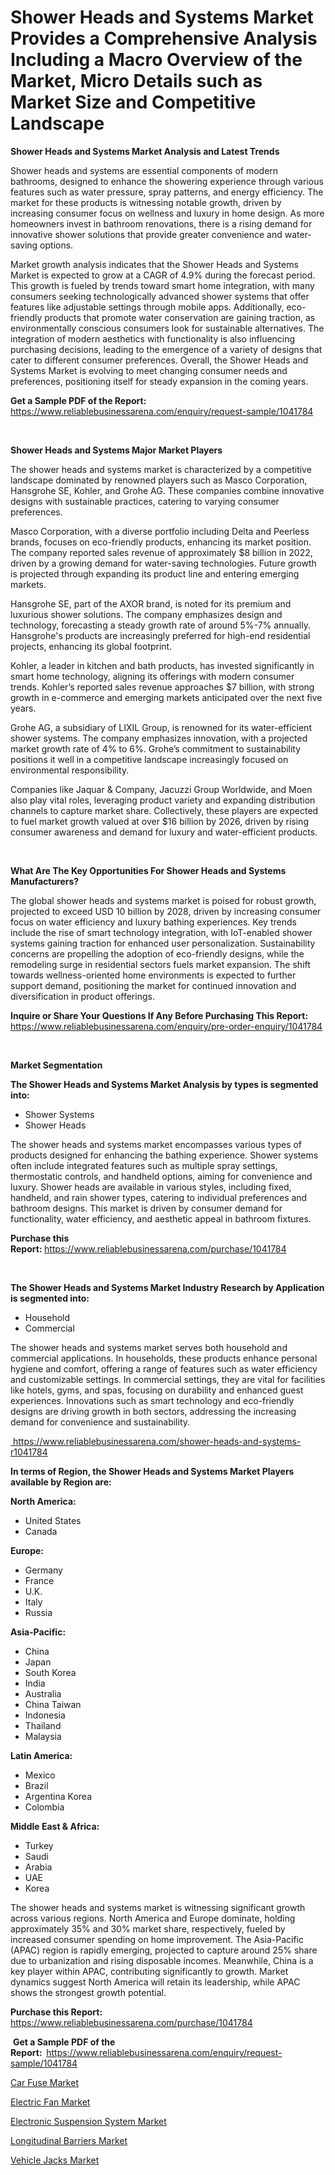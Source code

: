<p><h1>Shower Heads and Systems Market Provides a Comprehensive Analysis Including a Macro Overview of the Market, Micro Details such as Market Size and Competitive Landscape</h1></p><p><strong>Shower Heads and Systems Market Analysis and Latest Trends</strong></p>
<p><p>Shower heads and systems are essential components of modern bathrooms, designed to enhance the showering experience through various features such as water pressure, spray patterns, and energy efficiency. The market for these products is witnessing notable growth, driven by increasing consumer focus on wellness and luxury in home design. As more homeowners invest in bathroom renovations, there is a rising demand for innovative shower solutions that provide greater convenience and water-saving options.</p><p>Market growth analysis indicates that the Shower Heads and Systems Market is expected to grow at a CAGR of 4.9% during the forecast period. This growth is fueled by trends toward smart home integration, with many consumers seeking technologically advanced shower systems that offer features like adjustable settings through mobile apps. Additionally, eco-friendly products that promote water conservation are gaining traction, as environmentally conscious consumers look for sustainable alternatives. The integration of modern aesthetics with functionality is also influencing purchasing decisions, leading to the emergence of a variety of designs that cater to different consumer preferences. Overall, the Shower Heads and Systems Market is evolving to meet changing consumer needs and preferences, positioning itself for steady expansion in the coming years.</p></p>
<p><strong>Get a Sample PDF of the Report:&nbsp;</strong> <a href="https://www.reliablebusinessarena.com/enquiry/request-sample/1041784?utm_campaign=2264&utm_medium=2&utm_source=Github&utm_content=ia&utm_term=06022025&utm_id=shower-heads-and-systems">https://www.reliablebusinessarena.com/enquiry/request-sample/1041784</a></p>
<p>&nbsp;</p>
<p><strong>Shower Heads and Systems Major Market Players</strong></p>
<p><p>The shower heads and systems market is characterized by a competitive landscape dominated by renowned players such as Masco Corporation, Hansgrohe SE, Kohler, and Grohe AG. These companies combine innovative designs with sustainable practices, catering to varying consumer preferences.</p><p>Masco Corporation, with a diverse portfolio including Delta and Peerless brands, focuses on eco-friendly products, enhancing its market position. The company reported sales revenue of approximately $8 billion in 2022, driven by a growing demand for water-saving technologies. Future growth is projected through expanding its product line and entering emerging markets.</p><p>Hansgrohe SE, part of the AXOR brand, is noted for its premium and luxurious shower solutions. The company emphasizes design and technology, forecasting a steady growth rate of around 5%-7% annually. Hansgrohe's products are increasingly preferred for high-end residential projects, enhancing its global footprint.</p><p>Kohler, a leader in kitchen and bath products, has invested significantly in smart home technology, aligning its offerings with modern consumer trends. Kohler’s reported sales revenue approaches $7 billion, with strong growth in e-commerce and emerging markets anticipated over the next five years.</p><p>Grohe AG, a subsidiary of LIXIL Group, is renowned for its water-efficient shower systems. The company emphasizes innovation, with a projected market growth rate of 4% to 6%. Grohe’s commitment to sustainability positions it well in a competitive landscape increasingly focused on environmental responsibility.</p><p>Companies like Jaquar & Company, Jacuzzi Group Worldwide, and Moen also play vital roles, leveraging product variety and expanding distribution channels to capture market share. Collectively, these players are expected to fuel market growth valued at over $16 billion by 2026, driven by rising consumer awareness and demand for luxury and water-efficient products.</p></p>
<p>&nbsp;</p>
<p><strong>What Are The Key Opportunities For Shower Heads and Systems Manufacturers?</strong></p>
<p><p>The global shower heads and systems market is poised for robust growth, projected to exceed USD 10 billion by 2028, driven by increasing consumer focus on water efficiency and luxury bathing experiences. Key trends include the rise of smart technology integration, with IoT-enabled shower systems gaining traction for enhanced user personalization. Sustainability concerns are propelling the adoption of eco-friendly designs, while the remodeling surge in residential sectors fuels market expansion. The shift towards wellness-oriented home environments is expected to further support demand, positioning the market for continued innovation and diversification in product offerings.</p></p>
<p><strong>Inquire or Share Your Questions If Any Before Purchasing This Report:</strong> <a href="https://www.reliablebusinessarena.com/enquiry/pre-order-enquiry/1041784?utm_campaign=2264&utm_medium=2&utm_source=Github&utm_content=ia&utm_term=06022025&utm_id=shower-heads-and-systems">https://www.reliablebusinessarena.com/enquiry/pre-order-enquiry/1041784</a></p>
<p>&nbsp;</p>
<p><strong>Market Segmentation</strong></p>
<p><strong>The Shower Heads and Systems Market Analysis by types is segmented into:</strong></p>
<p><ul><li>Shower Systems</li><li>Shower Heads</li></ul></p>
<p><p>The shower heads and systems market encompasses various types of products designed for enhancing the bathing experience. Shower systems often include integrated features such as multiple spray settings, thermostatic controls, and handheld options, aiming for convenience and luxury. Shower heads are available in various styles, including fixed, handheld, and rain shower types, catering to individual preferences and bathroom designs. This market is driven by consumer demand for functionality, water efficiency, and aesthetic appeal in bathroom fixtures.</p></p>
<p><strong>Purchase this Report:&nbsp;</strong><a href="https://www.reliablebusinessarena.com/purchase/1041784?utm_campaign=2264&utm_medium=2&utm_source=Github&utm_content=ia&utm_term=06022025&utm_id=shower-heads-and-systems">https://www.reliablebusinessarena.com/purchase/1041784</a></p>
<p>&nbsp;</p>
<p><strong>The Shower Heads and Systems Market Industry Research by Application is segmented into:</strong></p>
<p><ul><li>Household</li><li>Commercial</li></ul></p>
<p><p>The shower heads and systems market serves both household and commercial applications. In households, these products enhance personal hygiene and comfort, offering a range of features such as water efficiency and customizable settings. In commercial settings, they are vital for facilities like hotels, gyms, and spas, focusing on durability and enhanced guest experiences. Innovations such as smart technology and eco-friendly designs are driving growth in both sectors, addressing the increasing demand for convenience and sustainability.</p></p>
<p><a href="https://www.reliablebusinessarena.com/shower-heads-and-systems-r1041784?utm_campaign=2264&utm_medium=2&utm_source=Github&utm_content=ia&utm_term=06022025&utm_id=shower-heads-and-systems">&nbsp;https://www.reliablebusinessarena.com/shower-heads-and-systems-r1041784</a></p>
<p><strong>In terms of Region, the Shower Heads and Systems Market Players available by Region are:</strong></p>
<p>
    <p> <strong> North America: </strong>
        <ul>
            <li>United States</li>
            <li>Canada</li>
        </ul>
        </p> 
    <p> <strong> Europe: </strong>
        <ul>
            <li>Germany</li>
            <li>France</li>
            <li>U.K.</li>
            <li>Italy</li>
            <li>Russia</li>
        </ul>
        </p> 
    <p> <strong> Asia-Pacific: </strong>
        <ul>
            <li>China</li>
            <li>Japan</li>
            <li>South Korea</li>
            <li>India</li>
            <li>Australia</li>
            <li>China Taiwan</li>
            <li>Indonesia</li>
            <li>Thailand</li>
            <li>Malaysia</li>
        </ul>
        </p> 
    <p> <strong> Latin America: </strong>
        <ul>
            <li>Mexico</li>
            <li>Brazil</li>
            <li>Argentina Korea</li>
            <li>Colombia</li>
        </ul>
        </p> 
    <p> <strong> Middle East & Africa: </strong>
        <ul>
            <li>Turkey</li>
            <li>Saudi</li>
            <li>Arabia</li>
            <li>UAE</li>
            <li>Korea</li>
        </ul>
    </p>
    </p>
<p><p>The shower heads and systems market is witnessing significant growth across various regions. North America and Europe dominate, holding approximately 35% and 30% market share, respectively, fueled by increased consumer spending on home improvement. The Asia-Pacific (APAC) region is rapidly emerging, projected to capture around 25% share due to urbanization and rising disposable incomes. Meanwhile, China is a key player within APAC, contributing significantly to growth. Market dynamics suggest North America will retain its leadership, while APAC shows the strongest growth potential.</p></p>
<p><strong>Purchase this Report: </strong><a href="https://www.reliablebusinessarena.com/purchase/1041784?utm_campaign=2264&utm_medium=2&utm_source=Github&utm_content=ia&utm_term=06022025&utm_id=shower-heads-and-systems">https://www.reliablebusinessarena.com/purchase/1041784</a></p>
<p>&nbsp;<strong>Get a Sample PDF of the Report:&nbsp;&nbsp;</strong><a href="https://www.reliablebusinessarena.com/enquiry/request-sample/1041784?utm_campaign=2264&utm_medium=2&utm_source=Github&utm_content=ia&utm_term=06022025&utm_id=shower-heads-and-systems">https://www.reliablebusinessarena.com/enquiry/request-sample/1041784</a></p>
<p><strong></strong></p>
<p><p><a href="https://www.linkedin.com/pulse/car-fuse-market-size-analysis-2025-2032-deployment-growth-2xpue?utm_campaign=2264&utm_medium=2&utm_source=Github&utm_content=ia&utm_term=06022025&utm_id=shower-heads-and-systems">Car Fuse Market</a></p><p><a href="https://github.com/edacruz6/Market-Research-Report-List-1/blob/main/electric-fan-market.md?utm_campaign=2264&utm_medium=2&utm_source=Github&utm_content=ia&utm_term=06022025&utm_id=shower-heads-and-systems">Electric Fan Market</a></p><p><a href="https://www.linkedin.com/pulse/competitive-landscape-analysis-innovations-theelectronic-rfmpe?utm_campaign=2264&utm_medium=2&utm_source=Github&utm_content=ia&utm_term=06022025&utm_id=shower-heads-and-systems">Electronic Suspension System Market</a></p><p><a href="https://www.linkedin.com/pulse/comprehensive-longitudinal-barriers-market-report-2025-2032-tiwje?utm_campaign=2264&utm_medium=2&utm_source=Github&utm_content=ia&utm_term=06022025&utm_id=shower-heads-and-systems">Longitudinal Barriers Market</a></p><p><a href="https://www.linkedin.com/pulse/vehicle-jacks-market-valuation-forecast-2025-2032-59-cagr-insights-csplc?utm_campaign=2264&utm_medium=2&utm_source=Github&utm_content=ia&utm_term=06022025&utm_id=shower-heads-and-systems">Vehicle Jacks Market</a></p></p>